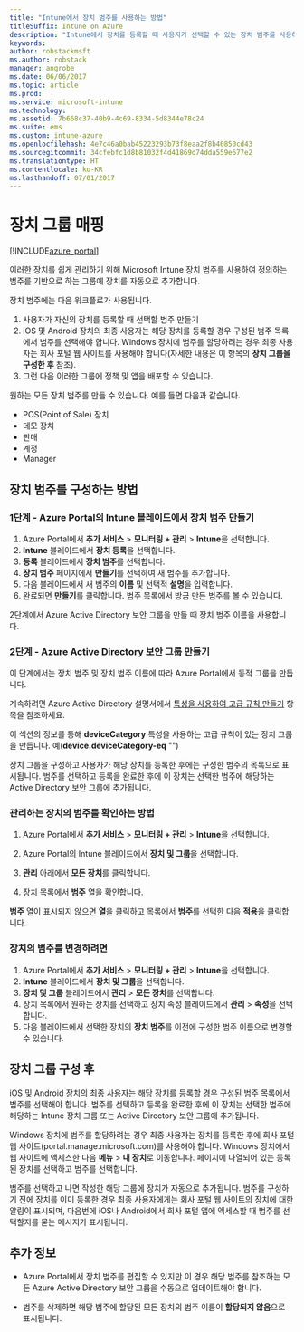 ```yaml
---
title: "Intune에서 장치 범주를 사용하는 방법"
titleSuffix: Intune on Azure
description: "Intune에서 장치를 등록할 때 사용자가 선택할 수 있는 장치 범주를 사용하는 방법을 알아봅니다.\""
keywords: 
author: robstackmsft
ms.author: robstack
manager: angrobe
ms.date: 06/06/2017
ms.topic: article
ms.prod: 
ms.service: microsoft-intune
ms.technology: 
ms.assetid: 7b668c37-40b9-4c69-8334-5d8344e78c24
ms.suite: ems
ms.custom: intune-azure
ms.openlocfilehash: 4e7c46a0bab45223293b73f8eaa2f8b40850cd43
ms.sourcegitcommit: 34cfebfc1d8b81032f4d41869d74dda559e677e2
ms.translationtype: HT
ms.contentlocale: ko-KR
ms.lasthandoff: 07/01/2017
---
```

# <a name="map-device-groups"></a>장치 그룹 매핑


[!INCLUDE[azure_portal](./includes/azure_portal.md)]

이러한 장치를 쉽게 관리하기 위해 Microsoft Intune 장치 범주를 사용하여 정의하는 범주를 기반으로 하는 그룹에 장치를 자동으로 추가합니다.

장치 범주에는 다음 워크플로가 사용됩니다.
1. 사용자가 자신의 장치를 등록할 때 선택할 범주 만들기
3. iOS 및 Android 장치의 최종 사용자는 해당 장치를 등록할 경우 구성된 범주 목록에서 범주를 선택해야 합니다. Windows 장치에 범주를 할당하려는 경우 최종 사용자는 회사 포털 웹 사이트를 사용해야 합니다(자세한 내용은 이 항목의 **장치 그룹을 구성한 후** 참조).
4. 그런 다음 이러한 그룹에 정책 및 앱을 배포할 수 있습니다.

원하는 모든 장치 범주를 만들 수 있습니다. 예를 들면 다음과 같습니다.
- POS(Point of Sale) 장치
- 데모 장치
- 판매
- 계정
- Manager

## <a name="how-to-configure-device-categories"></a>장치 범주를 구성하는 방법

### <a name="step-1---create-device-categories-in-the-intune-blade-of-the-azure-portal"></a>1단계 - Azure Portal의 Intune 블레이드에서 장치 범주 만들기
1. Azure Portal에서 **추가 서비스** > **모니터링 + 관리** > **Intune**을 선택합니다.
3. **Intune** 블레이드에서 **장치 등록**을 선택합니다.
3. **등록** 블레이드에서 **장치 범주**를 선택합니다.
4. **장치 범주** 페이지에서 **만들기**를 선택하여 새 범주를 추가합니다.
5. 다음 블레이드에서 새 범주의 **이름** 및 선택적 **설명**을 입력합니다.
6. 완료되면 **만들기**를 클릭합니다. 범주 목록에서 방금 만든 범주를 볼 수 있습니다.

2단계에서 Azure Active Directory 보안 그룹을 만들 때 장치 범주 이름을 사용합니다.

### <a name="step-2---create-azure-active-directory-security-groups"></a>2단계 - Azure Active Directory 보안 그룹 만들기
이 단계에서는 장치 범주 및 장치 범주 이름에 따라 Azure Portal에서 동적 그룹을 만듭니다.

계속하려면 Azure Active Directory 설명서에서 [특성을 사용하여 고급 규칙 만들기](https://azure.microsoft.com/documentation/articles/active-directory-accessmanagement-groups-with-advanced-rules/#using-attributes-to-create-rules-for-device-objects) 항목을 참조하세요. 

이 섹션의 정보를 통해 **deviceCategory** 특성을 사용하는 고급 규칙이 있는 장치 그룹을 만듭니다. 예(**device.deviceCategory-eq** "*<the device category name you got from the Intune portal>*")

장치 그룹을 구성하고 사용자가 해당 장치를 등록한 후에는 구성한 범주의 목록으로 표시됩니다. 범주를 선택하고 등록을 완료한 후에 이 장치는 선택한 범주에 해당하는 Active Directory 보안 그룹에 추가됩니다.

### <a name="how-to-view-the-categories-of-devices-you-manage"></a>관리하는 장치의 범주를 확인하는 방법

1.  Azure Portal에서 **추가 서비스** > **모니터링 + 관리** > **Intune**을 선택합니다.

2. Azure Portal의 Intune 블레이드에서 **장치 및 그룹**을 선택합니다.

3.  **관리** 아래에서 **모든 장치**를 클릭합니다.

4.  장치 목록에서 **범주** 열을 확인합니다.

**범주** 열이 표시되지 않으면 **열**을 클릭하고 목록에서 **범주**를 선택한 다음 **적용**을 클릭합니다.

### <a name="to-change-the-category-of-a-device"></a>장치의 범주를 변경하려면

1. Azure Portal에서 **추가 서비스** > **모니터링 + 관리** > **Intune**을 선택합니다.
3. **Intune** 블레이드에서 **장치 및 그룹**을 선택합니다.
4. **장치 및 그룹** 블레이드에서 **관리** > **모든 장치**를 선택합니다.
5. 장치 목록에서 원하는 장치를 선택하고 장치 속성 블레이드에서 **관리** > **속성**을 선택합니다.
6. 다음 블레이드에서 선택한 장치의 **장치 범주**를 이전에 구성한 범주 이름으로 변경할 수 있습니다.

## <a name="after-you-configure-device-groups"></a>장치 그룹 구성 후

iOS 및 Android 장치의 최종 사용자는 해당 장치를 등록할 경우 구성된 범주 목록에서 범주를 선택해야 합니다. 범주를 선택하고 등록을 완료한 후에 이 장치는 선택한 범주에 해당하는 Intune 장치 그룹 또는 Active Directory 보안 그룹에 추가됩니다.

Windows 장치에 범주를 할당하려는 경우 최종 사용자는 장치를 등록한 후에 회사 포털 웹 사이트(portal.manage.microsoft.com)를 사용해야 합니다. Windows 장치에서 웹 사이트에 액세스한 다음 **메뉴** > **내 장치**로 이동합니다. 페이지에 나열되어 있는 등록된 장치를 선택하고 범주를 선택합니다. 

범주를 선택하고 나면 작성한 해당 그룹에 장치가 자동으로 추가됩니다. 범주를 구성하기 전에 장치를 이미 등록한 경우 최종 사용자에게는 회사 포털 웹 사이트의 장치에 대한 알림이 표시되며, 다음번에 iOS나 Android에서 회사 포털 앱에 액세스할 때 범주를 선택할지를 묻는 메시지가 표시됩니다.

## <a name="further-information"></a>추가 정보
- Azure Portal에서 장치 범주를 편집할 수 있지만 이 경우 해당 범주를 참조하는 모든 Azure Active Directory 보안 그룹을 수동으로 업데이트해야 합니다.

- 범주를 삭제하면 해당 범주에 할당된 모든 장치의 범주 이름이 **할당되지 않음**으로 표시됩니다.


